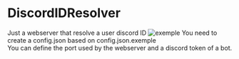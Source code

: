 # DiscordIDResolver
Just a webserver that resolve a user discord ID
![exemple](https://lul.tf/rlAFVz)
You need to create a config.json based on config.json.exemple\
You can define the port used by the webserver and a discord token of a bot.
